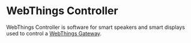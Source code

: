 # WebThings Controller

WebThings Controller is software for smart speakers and smart displays used to control a [WebThings Gateway](https://webthings.io/gateway/).
